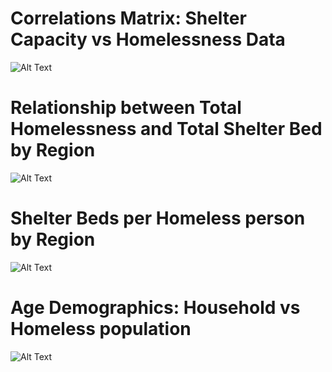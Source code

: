# Correlations Matrix: Shelter Capacity vs Homelessness Data
 ![Alt Text](https://snipboard.io/XTizuI.jpg)
 # Relationship between Total Homelessness and Total Shelter Bed by Region
 ![Alt Text](https://snipboard.io/EdBjY7.jpg)
# Shelter Beds per Homeless person by Region
 ![Alt Text](https://snipboard.io/M84B37.jpg)
# Age Demographics: Household vs Homeless population
  ![Alt Text](https://snipboard.io/HkM3Rn.jpg)
